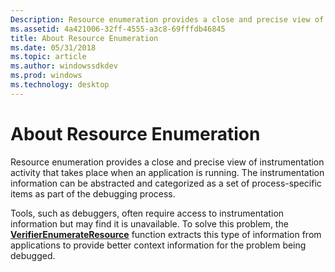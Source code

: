 ```yaml
---
Description: Resource enumeration provides a close and precise view of instrumentation activity that takes place when an application is running.
ms.assetid: 4a421006-32ff-4555-a3c8-69fffdb46845
title: About Resource Enumeration
ms.date: 05/31/2018
ms.topic: article
ms.author: windowssdkdev
ms.prod: windows
ms.technology: desktop
---
```


# About Resource Enumeration

Resource enumeration provides a close and precise view of instrumentation activity that takes place when an application is running. The instrumentation information can be abstracted and categorized as a set of process-specific items as part of the debugging process.

Tools, such as debuggers, often require access to instrumentation information but may find it is unavailable. To solve this problem, the [**VerifierEnumerateResource**](/windows/win32/Avrfsdk/nf-avrfsdk-verifierenumerateresource?branch=master) function extracts this type of information from applications to provide better context information for the problem being debugged.

 

 



